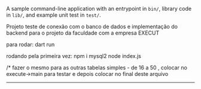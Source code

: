 A sample command-line application with an entrypoint in `bin/`, library code
in `lib/`, and example unit test in `test/`.

Projeto teste de conexão com o banco de dados e implementação do backend para o projeto da faculdade com a empresa EXECUT

para rodar: dart run

rodando pela primeira vez: 
                            npm i mysql2
                            node index.js




/*  fazer o mesmo para as outras tabelas simples - de 16 a 50 , colocar no execute->main para testar e depois colocar no final deste arquivo


  <!-- // ClienteController clienteController = ClienteController();

    // clienteController.create(
    //   complemento: "'Apto 45'",
    //   cpfCnpj: "12345678901234",
    //   logradouro: "'Rua das Flores, 123'",
    //   nomeCliente: "'João Silva'",
    //   razaoSocial: "'JS Serviços'",
    //   telefone: "11987654321",
    // );

    // clienteController.readByID(
    //   idCliente: 9,
    // );

    // clienteController.update(
    //   complemento: "'Apto 1010'",
    //   cpfCnpj: "12345678901234",
    //   logradouro: "'Rua das Flores, 123'",
    //   nomeCliente: "'João Silva'",
    //   razaoSocial: "'JS Serviços'",
    //   telefone: "11987654321",
    //   idCliente: 8,
    // );

    // clienteController.delete(
    //   idCliente: 8,
    // );

    // clienteController.list();

    // clienteController.search(
    //     operator: "like", value: "'%Jo%'", paramter: "nomeCliente"); -->

<!-- usuario

    UsuarioController usuarioController = UsuarioController();

    usuarioController.create(
      complemento: "Quadra 13 Lote 20 Casa 01 Setor: Mansões Paraíso",
      cpfCnpj: "23132089000145",
      logradouro: "Rua J70, s/n",
      nomeUsuario: "Antônio Almeida",
      razaoSocial: "Execut Construções e Reformas",
      telefone: "62996551100",
    );

    usuarioController.readByID(
      idUsuario: 1,
    );

    usuarioController.update(
      complemento: "Quadra 13 Lote 20 Casa 01 Setor: Mansões Paraíso",
      cpfCnpj: "23132089000145",
      logradouro: "Rua J70, s/n",
      nomeUsuario: "Antônio Almeida de Souza",
      razaoSocial: "Execut Construções e Reformas",
      telefone: "62996551100",
      idUsuario: 1,
    );

    usuarioController.delete(
      idUsuario: 1,
    );

    usuarioController.list();

    usuarioController.search(
        operator: "like", value: "'%Ex%'", paramter: "nomeCliente"); -->


<!-- 
TipoMaoDeObraController tipoMaoDeObraController = TipoMaoDeObraController();

    tipoMaoDeObraController.create(
       nomeTipo: "Eletricista",
       descricao: "instalações elétricas"
    );

    tipoMaoDeObraController.readByID(
      idTipo: 1,
    );

    tipoMaoDeObraController.update(
      nomeTipo: "",
      descricao: "",
      idTipo: 1,
    );

    tipoMaoDeObraController.delete(
      idTipo: 1,
    );

    tipoMaoDeObraController.list();

    tipoMaoDeObraController.search(
        operator: "like", value: "'%Ex%'", paramter: "nomeCliente"); -->

<!--
    TempoDeObraController tempoDeObraController = TempoDeObraController();

    tempoDeObraController.create(
       nomeTempo: "Curto prazo",
    );

    tempoDeObraController.readByID(
      idTempo: 1,
    );

    tempoDeObraController.update(
      nomeTempo: "",
      idTempo: 1,
    );

    tempoDeObraController.delete(
      idTempo: 1,
    );

    tempoDeObraController.list();

    tempoDeObraController.search(
        operator: "like", value: "'%Ex%'", paramter: "nomeCliente");
  -->

  <!-- 
  TipoDeFornecedorController tipoDeFornecedorController = TipoDeFornecedorController();

    tipoDeFornecedorController.create(
       nomeTipo: "Material de construção",
       descricao: "Fornecedor de materiais para construção civil",
    );

    tipoDeFornecedorController.readByID(
      idTipo: 1,
    );

    tipoDeFornecedorController.update(
      nomeTipo: "Material elétrico",
      descricao: "Fornecedor de materiais para construção civil",
      idTipo: 1,
    );

    tipoDeFornecedorController.delete(
      idTipo: 1,
    );

    tipoDeFornecedorController.list();

    tipoDeFornecedorController.search(
        operator: "like", value: "'%Ex%'", paramter: "nomeCliente");
  -->

  <!--
    OrigemRecursoController origemRecursoController = OrigemRecursoController();

    origemRecursoController.create(
       tipoOrigem: "Material de construção",
       percentual: "Fornecedor de materiais para construção civil",
    );

    origemRecursoController.readByID(
      idOrigem: 1,
    );

    origemRecursoController.update(
      tipoOrigem: "Material elétrico",
      percentual: "Fornecedor de materiais para construção civil",
      idOrigem: 1,
    );

    origemRecursoController.delete(
      idOrigem: 1,
    );

    origemRecursoController.list();

    origemRecursoController.search(
        operator: "like", value: "'%Ex%'", paramter: "nomeCliente");
   -->




--- 


